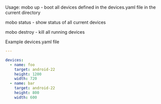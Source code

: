 Usage:
  mobo up      - boot all devices defined in the devices.yaml file in the current directory

  mobo status  - show status of all current devices

  mobo destroy - kill all running devices


Example devices.yaml file
```yaml
---

devices:
  - name: foo
    target: android-22
    height: 1200
    width: 720
  - name: bar
    target: android-22
    height: 800
    width: 600
```
